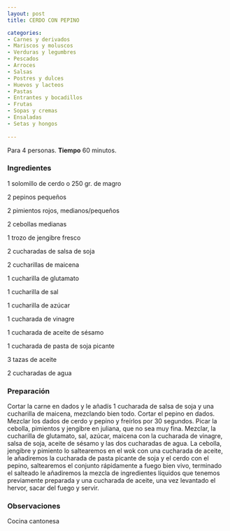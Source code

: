 ```yaml
---
layout: post
title: CERDO CON PEPINO

categories:
- Carnes y derivados
- Mariscos y moluscos
- Verduras y legumbres
- Pescados
- Arroces
- Salsas
- Postres y dulces
- Huevos y lacteos
- Pastas
- Entrantes y bocadillos
- Frutas
- Sopas y cremas
- Ensaladas
- Setas y hongos
 
---
```

Para 4 personas.
<b>Tiempo</b> 60 minutos.

<h3>Ingredientes</h3>

1 solomillo de cerdo o 250 gr. de magro

2 pepinos pequeños

2 pimientos rojos, medianos/pequeños

2 cebollas medianas

1 trozo de jengibre fresco

2 cucharadas de salsa de soja

2 cucharillas de maicena

1 cucharilla de glutamato

1 cucharilla de sal

1 cucharilla de azúcar

1 cucharada de vinagre

1 cucharada de aceite de sésamo

1 cucharada de pasta de soja picante

3 tazas de aceite

2 cucharadas de agua

<h3>Preparación</h3>

Cortar la carne en dados y le añadís 1 cucharada de salsa de soja y una cucharilla de maicena, mezclando bien todo. Cortar el pepino en dados. Mezclar los dados de cerdo y pepino y freírlos por 30 segundos. Picar la cebolla, pimientos y jengibre en juliana, que no sea muy fina. Mezclar, la cucharilla de glutamato, sal, azúcar, maicena con la cucharada de vinagre, salsa de soja, aceite de sésamo y las dos cucharadas de agua. La cebolla, jengibre y pimiento lo saltearemos en el wok con una cucharada de aceite, le añadiremos la cucharada de pasta picante de soja y el cerdo con el pepino, saltearemos el conjunto rápidamente a fuego bien vivo, terminado el salteado le añadiremos la mezcla de ingredientes líquidos que tenemos previamente preparada y una cucharada de aceite, una vez levantado el hervor, sacar del fuego y servir.

<h3>Observaciones</h3>

Cocina cantonesa

